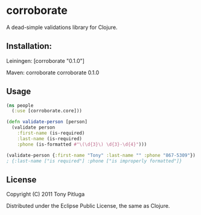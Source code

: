 # corroborate

A dead-simple validations library for Clojure.

## Installation:

Leiningen:
[corroborate "0.1.0"]

Maven:
    <dependency>
      <groupId>corroborate</groupId>
      <artifactId>corroborate</artifactId>
      <version>0.1.0</version>
    </dependency>

## Usage

```clojure
(ns people
  (:use [corroborate.core]))

(defn validate-person [person]
  (validate person
    :first-name (is-required)
    :last-name (is-required)
    :phone (is-formatted #"\(\d{3}\) \d{3}-\d{4}")))

(validate-person {:first-name "Tony" :last-name "" :phone "867-5309"})
; {:last-name ["is required"] :phone ["is improperly formatted"]}
```

## License

Copyright (C) 2011 Tony Pitluga

Distributed under the Eclipse Public License, the same as Clojure.
